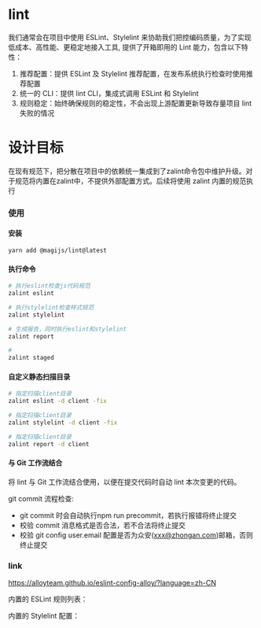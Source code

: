 # lint

我们通常会在项目中使用 ESLint、Stylelint 来协助我们把控编码质量，为了实现低成本、高性能、更稳定地接入工具, 提供了开箱即用的 Lint 能力，包含以下特性：

1. 推荐配置：提供 ESLint 及 Stylelint 推荐配置，在发布系统执行检查时使用推荐配置
2. 统一的 CLI：提供 lint CLI，集成式调用 ESLint 和 Stylelint
3. 规则稳定：始终确保规则的稳定性，不会出现上游配置更新导致存量项目 lint 失败的情况

# 设计目标

在现有规范下，把分散在项目中的依赖统一集成到了zalint命令包中维护升级。对于规范将内置在zalint中，不提供外部配置方式。后续将使用 zalint 内置的规范执行


### 使用

#### 安装

```
yarn add @magijs/lint@latest
```

#### 执行命令

```bash
# 执行eslint检查js代码规范
zalint eslint

# 执行stylelint检查样式规范
zalint stylelint

# 生成报告，同时执行eslint和stylelint
zalint report

#
zalint staged
```

#### 自定义静态扫描目录

```bash
# 指定扫描client目录
zalint eslint -d client -fix

# 指定扫描client目录
zalint stylelint -d client -fix

# 指定扫描client目录
zalint report -d client
```

#### 与 Git 工作流结合

将 lint 与 Git 工作流结合使用，以便在提交代码时自动 lint 本次变更的代码。

git commit 流程检查:

- git commit 时会自动执行npm run precommit，若执行报错将终止提交
- 校验 commit 消息格式是否合法，若不合法将终止提交
- 校验 git config user.email 配置是否为众安(xxx@zhongan.com)邮箱，否则终止提交

### link

https://alloyteam.github.io/eslint-config-alloy/?language=zh-CN

内置的 ESLint 规则列表：

内置的 Stylelint 配置：
